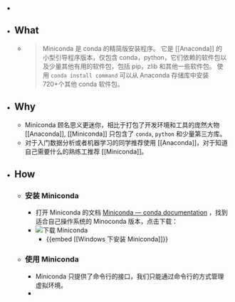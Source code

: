 -
- ## What
	- > Miniconda 是 conda 的精简版安装程序。 它是 [[Anaconda]] 的小型引导程序版本，仅包含 conda，python，它们依赖的软件包以及少量其他有用的软件包，包括 pip，zlib 和其他一些软件包。 使用 `conda install command` 可以从 Anaconda 存储库中安装720+个其他 conda 软件包。
- ## Why
	- Miniconda 顾名思义更迷你，相比于打包了开发环境和工具的庞然大物 [[Anaconda]], [[Miniconda]] 只包含了 `conda`, `python` 和少量第三方库。
	- 对于入门数据分析或者机器学习的同学推荐使用 [[Anaconda]]，对于知道自己需要什么的熟练工推荐 [[Miniconda]]。
- ## How
	- ### 安装 Miniconda
		- 打开 Miniconda 的文档 [Miniconda — conda documentation](https://docs.conda.io/en/latest/miniconda.html) ，找到适合自己操作系统的 Minoconda 版本，点击下载：
		- ![下载 Miniconda](../assets/image_1670416957164_0.png)
			- {{embed [[Windows 下安装 Miniconda]]}}
	- ### 使用 Miniconda
		- Miniconda 只提供了命令行的接口，我们只能通过命令行的方式管理虚拟环境。
		-